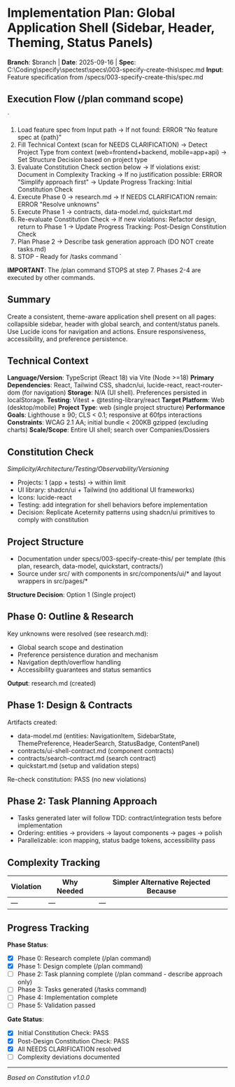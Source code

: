 ﻿# Implementation Plan: Global Application Shell (Sidebar, Header, Theming, Status Panels)

**Branch**: $branch | **Date**: 2025-09-16 | **Spec**: C:\Coding\specify\spectest\specs\003-specify-create-this\spec.md
**Input**: Feature specification from /specs/003-specify-create-this/spec.md

## Execution Flow (/plan command scope)
`
1. Load feature spec from Input path
   → If not found: ERROR "No feature spec at {path}"
2. Fill Technical Context (scan for NEEDS CLARIFICATION)
   → Detect Project Type from context (web=frontend+backend, mobile=app+api)
   → Set Structure Decision based on project type
3. Evaluate Constitution Check section below
   → If violations exist: Document in Complexity Tracking
   → If no justification possible: ERROR "Simplify approach first"
   → Update Progress Tracking: Initial Constitution Check
4. Execute Phase 0 → research.md
   → If NEEDS CLARIFICATION remain: ERROR "Resolve unknowns"
5. Execute Phase 1 → contracts, data-model.md, quickstart.md
6. Re-evaluate Constitution Check
   → If new violations: Refactor design, return to Phase 1
   → Update Progress Tracking: Post-Design Constitution Check
7. Plan Phase 2 → Describe task generation approach (DO NOT create tasks.md)
8. STOP - Ready for /tasks command
`

**IMPORTANT**: The /plan command STOPS at step 7. Phases 2-4 are executed by other commands.

## Summary
Create a consistent, theme-aware application shell present on all pages: collapsible sidebar, header with global search, and content/status panels. Use Lucide icons for navigation and actions. Ensure responsiveness, accessibility, and preference persistence.

## Technical Context
**Language/Version**: TypeScript (React 18) via Vite (Node >=18)
**Primary Dependencies**: React, Tailwind CSS, shadcn/ui, lucide-react, react-router-dom (for navigation)
**Storage**: N/A (UI shell). Preferences persisted in localStorage.
**Testing**: Vitest + @testing-library/react
**Target Platform**: Web (desktop/mobile)
**Project Type**: web (single project structure)
**Performance Goals**: Lighthouse ≥ 90; CLS < 0.1; responsive at 60fps interactions
**Constraints**: WCAG 2.1 AA; initial bundle < 200KB gzipped (excluding charts)
**Scale/Scope**: Entire UI shell; search over Companies/Dossiers

## Constitution Check
*Simplicity/Architecture/Testing/Observability/Versioning*
- Projects: 1 (app + tests) → within limit
- UI library: shadcn/ui + Tailwind (no additional UI frameworks)
- Icons: lucide-react
- Testing: add integration for shell behaviors before implementation
- Decision: Replicate Aceternity patterns using shadcn/ui primitives to comply with constitution

## Project Structure
- Documentation under specs/003-specify-create-this/ per template (this plan, research, data-model, quickstart, contracts/)
- Source under src/ with components in src/components/ui/* and layout wrappers in src/pages/*

**Structure Decision**: Option 1 (Single project)

## Phase 0: Outline & Research
Key unknowns were resolved (see research.md):
- Global search scope and destination
- Preference persistence duration and mechanism
- Navigation depth/overflow handling
- Accessibility guarantees and status semantics

**Output**: research.md (created)

## Phase 1: Design & Contracts
Artifacts created:
- data-model.md (entities: NavigationItem, SidebarState, ThemePreference, HeaderSearch, StatusBadge, ContentPanel)
- contracts/ui-shell-contract.md (component contracts)
- contracts/search-contract.md (search contract)
- quickstart.md (setup and validation steps)

Re-check constitution: PASS (no new violations)

## Phase 2: Task Planning Approach
- Tasks generated later will follow TDD: contract/integration tests before implementation
- Ordering: entities → providers → layout components → pages → polish
- Parallelizable: icon mapping, status badge tokens, accessibility pass

## Complexity Tracking
| Violation | Why Needed | Simpler Alternative Rejected Because |
|-----------|------------|-------------------------------------|
| — | — | — |

## Progress Tracking
**Phase Status**:
- [x] Phase 0: Research complete (/plan command)
- [x] Phase 1: Design complete (/plan command)
- [ ] Phase 2: Task planning complete (/plan command - describe approach only)
- [ ] Phase 3: Tasks generated (/tasks command)
- [ ] Phase 4: Implementation complete
- [ ] Phase 5: Validation passed

**Gate Status**:
- [x] Initial Constitution Check: PASS
- [x] Post-Design Constitution Check: PASS
- [x] All NEEDS CLARIFICATION resolved
- [ ] Complexity deviations documented

---
*Based on Constitution v1.0.0*
